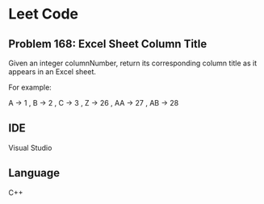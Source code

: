 # Leet Code
## Problem 168: Excel Sheet Column Title

Given an integer columnNumber, return its corresponding column title as it appears in an Excel sheet.

For example:

A -> 1 ,
B -> 2 ,
C -> 3 ,
Z -> 26 ,
AA -> 27 ,
AB -> 28 

## IDE
Visual Studio

## Language
C++
